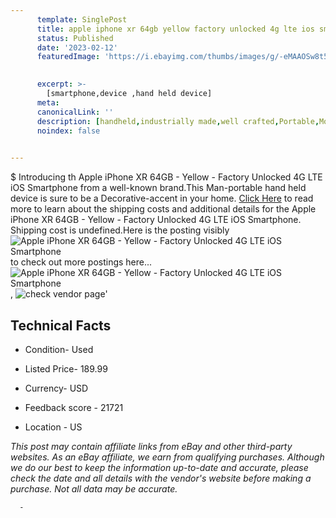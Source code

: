 ```yaml
---
      template: SinglePost
      title: apple iphone xr 64gb yellow factory unlocked 4g lte ios smartphone
      status: Published
      date: '2023-02-12'
      featuredImage: 'https://i.ebayimg.com/thumbs/images/g/-eMAAOSw8t5j5ocf/s-l225.jpg'
       

      excerpt: >-
        [smartphone,device ,hand held device]
      meta:
      canonicalLink: ''
      description: [handheld,industrially made,well crafted,Portable,Mobile,Compact,Convenient,Lightweight,Maneuverable,Man-portable,Miniature,Carriable,Hand-held,Light,Holdable,Transportable,Mobile device,Pocket-sized,On-the-go,Wireless,Cordless,Compact size,Convenient size, smartphone,device ,hand held device]
      noindex: false
      

---
```

$
      Introducing th Apple iPhone XR 64GB - Yellow - Factory Unlocked 4G LTE iOS Smartphone from a well-known brand.This Man-portable hand held device is sure to be a Decorative-accent in your home. [Click Here](https://www.ebay.com/itm/265673903010?hash=item3ddb660ba2%3Ag%3A-eMAAOSw8t5j5ocf&mkevt=1&mkcid=1&mkrid=711-53200-19255-0&campid=%253CePNCampaignId%253E&customid=%253CreferenceId%253E&toolid=10049) to read more to learn about the shipping costs and additional details for the Apple iPhone XR 64GB - Yellow - Factory Unlocked 4G LTE iOS Smartphone. Shipping cost is undefined.Here is the posting visibly ![Apple iPhone XR 64GB - Yellow - Factory Unlocked 4G LTE iOS Smartphone](https://i.ebayimg.com/thumbs/images/g/-eMAAOSw8t5j5ocf/s-l225.jpg) to check out more postings here... ![Apple iPhone XR 64GB - Yellow - Factory Unlocked 4G LTE iOS Smartphone](https://i.ebayimg.com/images/g/-eMAAOSw8t5j5ocf/s-l1600.jpg), ![check vendor page](https://origin-galleryplus.ebayimg.com/ws/web/265673903010_2_0_1/225x225.jpg,https://origin-galleryplus.ebayimg.com/ws/web/265673903010_3_0_1/225x225.jpg)'

      

 ## Technical Facts 



     
      

 - Condition- Used 


      

 - Listed Price- 189.99 


      

 - Currency- USD 


      

 - Feedback score - 21721 


      

 - Location - US 


      
      

 *_This post may contain affiliate links from eBay and other third-party websites. As an eBay affiliate, we earn from qualifying purchases. Although we do our best to keep the information up-to-date and accurate, please check the date and all details with the vendor's website before making a purchase. Not all data may be accurate._*




      -
